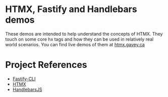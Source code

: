 # HTMX, Fastify and Handlebars demos

These demos are intended to help understand the concepts of HTMX.  They touch on some core hx tags and how they can be used in relatively real world scenarios.
You can find live demos of them at [htmx.gavey.ca](https://htmx.gavey.ca)

# Project References
- [Fastify-CLI](https://www.npmjs.com/package/fastify-cli)
- [HTMX](https://htmx.org/)
- [HandlebarsJS](https://handlebarsjs.com/)

